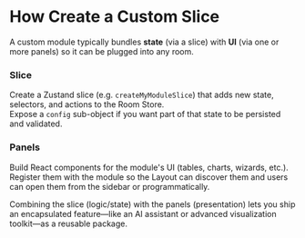# How Create a Custom Slice

A custom module typically bundles **state** (via a slice) with **UI** (via one or more panels) so it can be plugged into any room.

### Slice

Create a Zustand slice (e.g. `createMyModuleSlice`) that adds new state, selectors, and actions to the Room Store.  
Expose a `config` sub-object if you want part of that state to be persisted and validated.

### Panels

Build React components for the module's UI (tables, charts, wizards, etc.).  
Register them with the module so the Layout can discover them and users can open them from the sidebar or programmatically.

Combining the slice (logic/state) with the panels (presentation) lets you ship an encapsulated feature—like an AI assistant or advanced visualization toolkit—as a reusable package.
